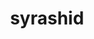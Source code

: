 ---
title: syrashid
github: https://github.com/syrashid
mode: dark
transition: 1s
score: 76.6
archetype:
- Code
---